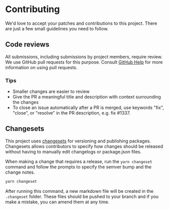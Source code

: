 # Contributing

We'd love to accept your patches and contributions to this project. There are
just a few small guidelines you need to follow.

## Code reviews

All submissions, including submissions by project members, require review. We
use GitHub pull requests for this purpose. Consult
[GitHub Help](https://help.github.com/articles/about-pull-requests/) for more
information on using pull requests.

### Tips

- Smaller changes are easier to review
- Give the PR a meaningful title and description with context surrounding the
  changes
- To close an issue automatically after a PR is merged, use keywords "fix",
  "close", or "resolve" in the PR description, e.g. fix #1337.

## Changesets

This project uses [changesets](https://github.com/atlassian/changesets) for
versioning and publishing packages. Changesets allows contributors to specify
how changes should be released without having to manually edit changelogs or
package.json files.

When making a change that requires a release, run the `yarn changeset` command
and follow the prompts to specify the semver bump and the change notes.

```bash
yarn changeset
```

After running this command, a new markdown file will be created in the
`.changeset` folder. These files should be pushed to your branch and if you make
a mistake, you can amend them at any time.
